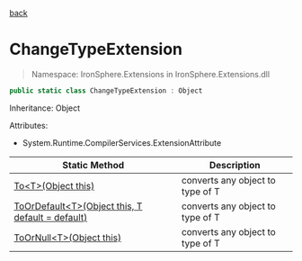 ﻿[back](/IronSphere.Extensions/types)

# ChangeTypeExtension

> Namespace: IronSphere.Extensions in  IronSphere.Extensions.dll



```csharp
public static class ChangeTypeExtension : Object
```
Inheritance: Object



Attributes:
        
* System.Runtime.CompilerServices.ExtensionAttribute




| Static Method | Description |
| --- | --- |
| [To&lt;T&gt;(Object this)](ChangeTypeExtension.To-T-(Object)) | converts any object to type of T |
| [ToOrDefault&lt;T&gt;(Object this, T default = default)](ChangeTypeExtension.ToOrDefault-T-(Object,T)) | converts any object to type of T |
| [ToOrNull&lt;T&gt;(Object this)](ChangeTypeExtension.ToOrNull-T-(Object)) | converts any object to type of T |
